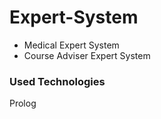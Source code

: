 <h1>Expert-System</h1>

<ul>
  <li>Medical Expert System</li>
  <li>Course Adviser Expert System</li>
</ul>

<h3>Used Technologies</h3>

Prolog

